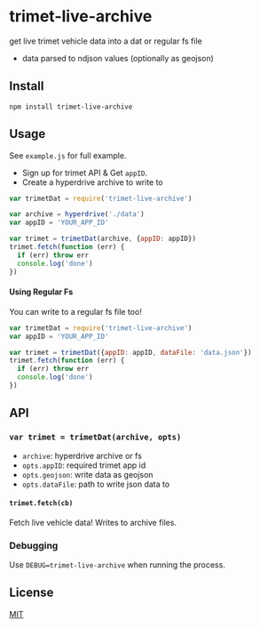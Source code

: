 # trimet-live-archive

get live trimet vehicle data into a dat or regular fs file

* data parsed to ndjson values (optionally as geojson)

## Install

```
npm install trimet-live-archive
```

## Usage


See `example.js` for full example.

* Sign up for trimet API & Get `appID`.
* Create a hyperdrive archive to write to

```js
var trimetDat = require('trimet-live-archive')

var archive = hyperdrive('./data')
var appID = 'YOUR_APP_ID'

var trimet = trimetDat(archive, {appID: appID})
trimet.fetch(function (err) {
  if (err) throw err
  console.log('done')
})

```

#### Using Regular Fs

You can write to a regular fs file too!

```js
var trimetDat = require('trimet-live-archive')
var appID = 'YOUR_APP_ID'

var trimet = trimetDat({appID: appID, dataFile: 'data.json'})
trimet.fetch(function (err) {
  if (err) throw err
  console.log('done')
})
```

## API

### `var trimet = trimetDat(archive, opts)`

* `archive`: hyperdrive archive or fs
* `opts.appID`: required trimet app id
* `opts.geojson`: write data as geojson
* `opts.dataFile`: path to write json data to

#### `trimet.fetch(cb)`

Fetch live vehicle data! Writes to archive files.

### Debugging

Use `DEBUG=trimet-live-archive` when running the process.

## License

[MIT](LICENSE.md)
